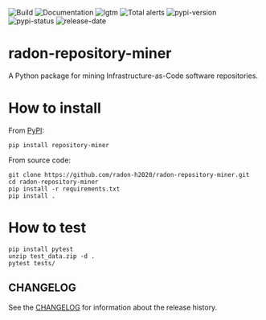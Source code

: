 ![Build](https://github.com/radon-h2020/radon-repository-miner/workflows/Build/badge.svg)
![Documentation](https://github.com/radon-h2020/radon-repository-miner/workflows/Documentation/badge.svg)
![lgtm](https://img.shields.io/lgtm/grade/python/github/radon-h2020/radon-repository-miner)
![Total alerts](https://img.shields.io/lgtm/alerts/github/radon-h2020/radon-repository-miner)
![pypi-version](https://img.shields.io/pypi/v/repository-miner)
![pypi-status](https://img.shields.io/pypi/status/repository-miner)
![release-date](https://img.shields.io/github/release-date/radon-h2020/radon-repository-miner)


# radon-repository-miner
A Python package for mining Infrastructure-as-Code software repositories.

# How to install

From [PyPI](https://pypi.org/project/repository-miner/):

```pip install repository-miner```

From source code:

```text
git clone https://github.com/radon-h2020/radon-repository-miner.git
cd radon-repository-miner
pip install -r requirements.txt
pip install .
```

# How to test

```
pip install pytest
unzip test_data.zip -d .
pytest tests/
```

## CHANGELOG
See the [CHANGELOG](CHANGELOG.md) for information about the release history.
